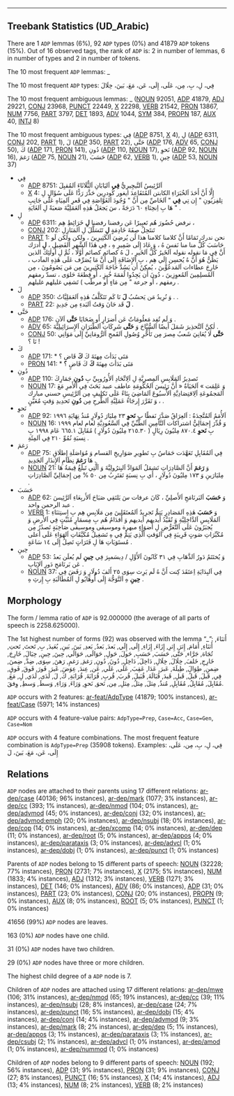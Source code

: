 

--------------------------------------------------------------------------------

## Treebank Statistics (UD_Arabic)

There are 1 `ADP` lemmas (6%), 92 `ADP` types (0%) and 41879 `ADP` tokens (15%).
Out of 16 observed tags, the rank of `ADP` is: 2 in number of lemmas, 6 in number of types and 2 in number of tokens.

The 10 most frequent `ADP` lemmas: _

The 10 most frequent `ADP` types:  فِي، لِ، بِ، مِن، عَلَى، إِلَى، عَن، مَعَ، بَينَ، خِلَالَ

The 10 most frequent ambiguous lemmas: _ ([NOUN]() 92051, [ADP]() 41879, [ADJ]() 29221, [CONJ]() 23968, [PUNCT]() 22449, [X]() 22298, [VERB]() 21542, [PRON]() 13867, [NUM]() 7756, [PART]() 3797, [DET]() 1893, [ADV]() 1044, [SYM]() 384, [PROPN]() 187, [AUX]() 40, [INTJ]() 8)

The 10 most frequent ambiguous types:  فِي ([ADP]() 8751, [X]() 4), لِ ([ADP]() 6311, [CONJ]() 202, [PART]() 1), لَ ([ADP]() 350, [PART]() 22), حَتَّى ([ADP]() 176, [ADV]() 65, [CONJ]() 50), كَ ([ADP]() 171, [PRON]() 141), دُونِ ([ADP]() 110, [NOUN]() 17), نَحوِ ([ADP]() 92, [NOUN]() 16), رَغمَ ([ADP]() 75, [NOUN]() 21), حَسَبَ ([ADP]() 62, [VERB]() 1), حِينِ ([ADP]() 53, [NOUN]() 37)


* فِي
  * [ADP]() 8751: اَلرَّئِيسُ اَلنَّيجِيرِيُّ <b>فِي</b> اَليَابَانِ اَلثُّلَاثَاءَ اَلمُقبِلَ
  * [X]() 4: إِلَّا أَنَّ أَحَدَ اَلخُبَرَاءِ الكابتن اَلمُتَقَاعِدَ ايغور كُودرِين حَذَّرَ رَدًّا عَلَى سُؤَالٍ لِ تِلفِزيُونِ " إِن تِي <b>فِي</b> " اَلخَاصِّ مِن أَنَّ " وُجُودَ اَلغَوَّاصَةِ فِي قَعرِ اَلمِيَاهِ عَلَى جَانِبِ هَا بِ اِنحِنَاءِ ٦٠ دَرَجَةً ، سَ يَجعَلُ هٰذِهِ اَلعَمَلِيَّةَ صَعبَةً لِ اَلغَايَةِ " .
* لِ
  * [ADP]() 6311: نرفض حُضُورَ هُم تَعبِيرًا عَن رفضنا رفضنا <b>لِ</b> خَرَائِطِ هِم ،
  * [CONJ]() 202: تَنتَحِلُ صِفَةَ خَادِمَةٍ <b>لِ</b> تَتَسَلَّلَ لِ اَلمَنَازِلِ
  * [PART]() 1: نحن ندرك تَمَامًا أَنَّ كلامنا كلامنا هذا لَن يُرضِيَ اَلكَثِيرِينَ ، ولكن ولكن لَو حَاسَبَ كُلٌّ منا منا نَفسَ هُ ، وَ عَادَ إِلَى ضَمِيرِ هِ ، فِي هٰذَا اَلشَّهرِ اَلفَضِيلِ ، <b>لِ</b> أُدرَك أَنَّ فِي مَا نقوله نقوله اَلخَيرُ كُلُّ اَلخَيرِ ، لَ هُ كصائم كصائم أَوَّلًا ، ثُمَّ لِ أُولٰئِكَ الذين يَظُنُّ هُوَ أَنَّ هُ يُحسِن إِلَي هِم ، بِ اَلإِضَافَةِ إِلَى أَنَّ مَا يُصَرِّف عَلَى هٰذِهِ المآدب ، خَارِجَ عطاءات اَلمَدعُوِّينَ ، يُمكِنُ أَن يَسُدَّ حَاجَةَ اَلكَثِيرِينَ مِن مَن يَصُومُونَ ، مِن اَلمُسلِمِينَ اَلمُعوِزِينَ ، دُونَ أَن يَجِدُوا لُقمَةَ خُبزٍ ، أَو قِطعَةَ حَلوَى ، تسدّ رمقهم رمقهم ، أَو جرعة " مِن مَاءٍ أَو مرطّب ) تَشفِي غليلهم غليلهم .
* لَ
  * [ADP]() 350: وَ نُرِيدُ مَن يَحسُبُ <b>لَ</b> نَا كَم تَتَكَلَّفُ هٰذِهِ اَلعَمَلِيَّاتُ . .
  * [PART]() 22: <b>لَ</b> قَد حَانَ وَقتُ اَلبَدءِ مِن جَدِيدٍ .
* حَتَّى
  * [ADP]() 176: وَ لَم تُفِد مَعلُومَاتٌ عَن أَضرَارٍ أَو ضَحَايَا <b>حَتَّى</b> اَلآنِ .
  * [ADV]() 65: لٰكِنَّ اَلتَّحذِيرَ شَمَلَ أَيضًا اَلسُّيَّاحَ وَ <b>حَتَّى</b> شَرِكَاتِ اَلطَّيَرَانِ اَلإِسرَائِيلِيَّةَ .
  * [CONJ]() 50: <b>حَتَّى</b> لَا يُعَانِيَ شَعبُ مِصرَ مِن تَأَخُّرِ وُصُولِ اَلقَمحِ اَلرُّومَانِيِّ إِلَى مَوَانِي نَا ؟ !
* كَ
  * [ADP]() 171: * مَتَى بَدَأتَ مِهنَةَ كَ <b>كَ</b> قَاضٍ ؟
  * [PRON]() 141: * مَتَى بَدَأتَ مِهنَةَ <b>كَ</b> كَ قَاضٍ ؟
* دُونِ
  * [ADP]() 110: تَصدِيرُ اَلمَلَابِسِ اَلمِصرِيَّةِ لِ اَلِاتِّحَادِ اَلأُورُوبِيِّ بِ <b>دُونِ</b> جَمَارِكَ
  * [NOUN]() 17: وَ عَلِمَت » اَلحَيَاةُ « أَنَّ رَئِيسَ اَلحُكُومَةِ عاطف عبيد بَحَثَ فِي اَلأَمرِ مَعَ اَلمَجمُوعَةِ اَلِاقتِصَادِيَّةِ اَلأُسبُوعَ اَلمَاضِيَ بِنَاءً عَلَى تَكلِيفٍ مِن اَلرَّئِيسِ حسني مبارك ، وَ تَقَرَّرَ إِرجَاءُ عَمَلِيَّةِ اَلطَّرحِ مِن <b>دُونِ</b> تَحدِيدِ وَقتٍ مُعَيَّنٍ .
* نَحوِ
  * [ADP]() 92: اَلأُمَمُ اَلمُتَّحِدَةُ : اَلعِرَاقُ صَدَّرَ نَفطًا بِ <b>نَحوِ</b> ٢٣ مِليَارَ دُولَارٍ مُنذُ نِهَايَةِ ١٩٩٦
  * [NOUN]() 16: وَ قُدِّرَ إِجمَالِيُّ اشتراكات اَلتَّأمِينِ اَلطِّبِّيِّ فِي اَلسَّعُودِيَّةِ لعام لعام ١٩٩٩ بِ <b>نَحوِ</b> ٨٧٠.٤ مِليُونَ رِيَالٍ ( ٢١٥.٣٠ مِليُونَ دُولَارٍ ) مُقَابِلَ ٦٦٥.١ عَامَ ١٩٩٨ بِ نِسبَةِ نُمُوِّ ٢١٠ فِي اَلمِئَةِ .
* رَغمَ
  * [ADP]() 75: فِي اَلمُقَابِلِ تَعَهَّدَت حَمَاسُ بِ تَطوِيرِ صَوَارِيخِ القسام وَ مُوَاصَلَةِ إِطلَاقِ هَا <b>رَغمَ</b> نِظَامِ اَلإِنذَارِ اَلجَدِيدِ .
  * [NOUN]() 21: وَ <b>رَغمَ</b> أَنَّ اَلصَّادِرَاتِ تَشمَلُ اَلمَوَادَّ اَلبِترُولِيَّةَ وَ اَلَّتِي تَبلُغُ قِيمَةُ هَا مِليَارَينِ وَ ١٧٣ مِليُونَ دُولَارٍ ، أَي بِ نِسبَةٍ تَقتَرِبُ مِن ٥٠ % مِن إِجمَالِيِّ اَلصَّادِرَاتِ .
* حَسَبَ
  * [ADP]() 62: وَ <b>حَسَبَ</b> اَلبَرنَامَجِ اَلأَصلِيِّ ، كَانَ عرفات سَ يَلتَقِي صَبَاحَ اَلأَربِعَاءِ اَلرَّئِيسَ عبد الرحمن واحد .
  * [VERB]() 1: وَ <b>حَسَبَ</b> هٰذِهِ اَلمَصَادِرِ يَتِمُّ تَجرِيدُ اَلمُعتَقَلِينَ مِن مَلَابِسِ هِم بِ اِستِثنَاءِ اَلمَلَابِسِ اَلدَّاخِلِيَّةِ وَ تُقَيَّدُ أيديهم أيديهم وَ أَقدَامُ هُم بِ مِسمَارٍ مُثَبِّتٍ فِي اَلأَرضِ وَ يُجبَرُونَ عَلَى اَلتَّعَرُّضِ لِ أَضوَاءٍ مبهرة وموسيقى وموسيقى صَاخِبَةٍ تَصدُرُ مِن مُكَبِّرَاتِ صَوتٍ قَرِيبَةٍ فِي اَلوَقتِ اَلَّذِي يَتِمُّ فِي هِ تَشغِيلُ مُكَيَّفَاتِ اَلهَوَاءِ عَلَى أعلى مُستَوَيَاتِ هَا لِ فَتَرَاتٍ تَصِلُ إِلَى ١٤ سَاعَةٍ .
* حِينِ
  * [ADP]() 53: وَ يُختَتَمُ دَورُ اَلذَّهَابِ فِي ٣١ كَانُونَ اَلأَوَّلِ / دِيسَمبِرَ فِي <b>حِينِ</b> لَم يُعلَن بَعدُ عَن بَرنَامَجِ دَورِ اَلإِيَابِ .
  * [NOUN]() 37: فِي اَلبِدَايَةِ اِعتَقَدَ كِنت أَنَّ هُ لَم يَرِث سِوَى ٢٥ أَلفَ دُولَارٍ وَ رَفَضَ فِي <b>حِينِ</b> هِ اَلتَّوَجُّهَ إِلَى أُوهَايُو لِ اَلمُطَالَبَةِ بِ إِرثِ هِ .

## Morphology

The form / lemma ratio of `ADP` is 92.000000 (the average of all parts of speech is 2258.625000).

The 1st highest number of forms (92) was observed with the lemma “_”: أَثنَاءَ, أَثنَاءِ, أَمَامَ, إِثرَ, إِثرِ, إِزَاءَ, إِزَاءِ, إِلَى, إِلَي, بَعدَ, بَعدُ, بَعدِ, بَينَ, بَينِ, بُعَيدَ, بِ, تَحتَ, تَحتِ, تُجَاهَ, جَرَّاء, حَتَّى, حَسَبَ, حَسَبِ, حَولَ, حَولِ, حَوَالَى, حَوَالَي, حِينَ, حِينِ, حِيَالَ, خَارِجَ, خَارِجِ, خَلفَ, خِلَالَ, خِلَالِ, دَاخِلَ, دَاخِلِ, دُونَ, دُونِ, رَغمَ, رَغمِ, رَهنَ, سِوَى, ضِدَّ, ضِمنَ, ضِمنِ, طِوَالَ, طِيلَةَ, عَبرَ, عَدَا, عَقِبَ, عَلَى, عَلَي, عَن, عِندَ, عِوَضَ, غَيرَ, فَورَ, فَوقَ, فَوقِ, فِي, قَبلَ, قَبلُ, قَبلِ, قَيدَ, قُبَالَةَ, قُبَيلَ, قُربَ, قُربِ, قُرَابَةَ, قُرَابَةِ, كَ, لَ, لَدَى, لَدَي, لِ, مَعَ, مُقَابِلَ, مُقَابِلُ, مُقَابِلِ, مُنذُ, مِثلَ, مِثلُ, مِثلِ, مِن, نَحوَ, نَحوِ, وَرَاءَ, وَرَاءِ, وَسطَ, وَسطِ, وِفقَ.

`ADP` occurs with 2 features: [ar-feat/AdpType]() (41879; 100% instances), [ar-feat/Case]() (5971; 14% instances)

`ADP` occurs with 4 feature-value pairs: `AdpType=Prep`, `Case=Acc`, `Case=Gen`, `Case=Nom`

`ADP` occurs with 4 feature combinations.
The most frequent feature combination is `AdpType=Prep` (35908 tokens).
Examples: فِي، لِ، بِ، مِن، عَلَى، إِلَى، عَن، مَعَ، بَينَ، لَ


## Relations

`ADP` nodes are attached to their parents using 17 different relations: [ar-dep/case]() (40136; 96% instances), [ar-dep/mark]() (1077; 3% instances), [ar-dep/cc]() (393; 1% instances), [ar-dep/nmod]() (104; 0% instances), [ar-dep/advmod]() (45; 0% instances), [ar-dep/conj]() (32; 0% instances), [ar-dep/advmod:emph]() (20; 0% instances), [ar-dep/nsubj]() (18; 0% instances), [ar-dep/cop]() (14; 0% instances), [ar-dep/xcomp]() (14; 0% instances), [ar-dep/dep]() (11; 0% instances), [ar-dep/root]() (5; 0% instances), [ar-dep/appos]() (4; 0% instances), [ar-dep/parataxis]() (3; 0% instances), [ar-dep/advcl]() (1; 0% instances), [ar-dep/dobj]() (1; 0% instances), [ar-dep/punct]() (1; 0% instances)

Parents of `ADP` nodes belong to 15 different parts of speech: [NOUN]() (32228; 77% instances), [PRON]() (2731; 7% instances), [X]() (2175; 5% instances), [NUM]() (1833; 4% instances), [ADJ]() (1312; 3% instances), [VERB]() (1271; 3% instances), [DET]() (146; 0% instances), [ADV]() (86; 0% instances), [ADP]() (31; 0% instances), [PART]() (23; 0% instances), [CONJ]() (20; 0% instances), [PROPN]() (9; 0% instances), [AUX]() (8; 0% instances), [ROOT]() (5; 0% instances), [PUNCT]() (1; 0% instances)

41656 (99%) `ADP` nodes are leaves.

163 (0%) `ADP` nodes have one child.

31 (0%) `ADP` nodes have two children.

29 (0%) `ADP` nodes have three or more children.

The highest child degree of a `ADP` node is 7.

Children of `ADP` nodes are attached using 17 different relations: [ar-dep/mwe]() (106; 31% instances), [ar-dep/nmod]() (65; 19% instances), [ar-dep/cc]() (39; 11% instances), [ar-dep/nsubj]() (28; 8% instances), [ar-dep/case]() (24; 7% instances), [ar-dep/punct]() (16; 5% instances), [ar-dep/dobj]() (15; 4% instances), [ar-dep/conj]() (14; 4% instances), [ar-dep/advmod]() (9; 3% instances), [ar-dep/mark]() (8; 2% instances), [ar-dep/dep]() (5; 1% instances), [ar-dep/appos]() (3; 1% instances), [ar-dep/parataxis]() (3; 1% instances), [ar-dep/csubj]() (2; 1% instances), [ar-dep/advcl]() (1; 0% instances), [ar-dep/amod]() (1; 0% instances), [ar-dep/nummod]() (1; 0% instances)

Children of `ADP` nodes belong to 9 different parts of speech: [NOUN]() (192; 56% instances), [ADP]() (31; 9% instances), [PRON]() (31; 9% instances), [CONJ]() (27; 8% instances), [PUNCT]() (16; 5% instances), [X]() (14; 4% instances), [ADJ]() (13; 4% instances), [NUM]() (8; 2% instances), [VERB]() (8; 2% instances)

